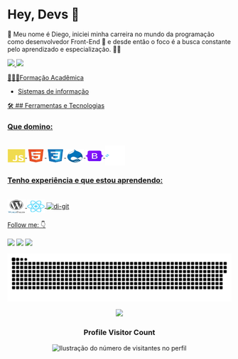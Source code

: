 
# Hey, Devs 👋

📌 Meu nome é Diego, iniciei minha carreira no mundo da programação como desenvolvedor Front-End 🤟 e  desde então o foco é a busca constante pelo aprendizado e especialização. 👨‍💻  

<div>
  <a href="https://github.com/DiMedeiros15">
  <img height="180em" src="https://github-readme-stats.vercel.app/api?username=DiMedeiros15&show_icons=true&theme=dark&include_all_commits=true&count_private=true"/>
  <img height="180em" src="https://github-readme-stats.vercel.app/api/top-langs/?username=DiMedeiros15&layout=compact&langs_count=7&theme=dark"/>
</div>

🧑🏻‍💻Formação Acadêmica 

- Sistemas de informação  

🛠️ ## Ferramentas e Tecnologias

  ###  Que domino:
<div style="display: inline_block"><br>     
  <img align="center" alt="Di-Js" height="30" width="40" src="https://raw.githubusercontent.com/devicons/devicon/master/icons/javascript/javascript-plain.svg">
  <img align="center" alt="Di-HTML" height="30" width="40" src="https://raw.githubusercontent.com/devicons/devicon/master/icons/html5/html5-original.svg">
  <img align="center" alt="Di-CSS" height="30" width="40" src="https://raw.githubusercontent.com/devicons/devicon/master/icons/css3/css3-original.svg">  
  <img align="center" alt="Di-Drupal" height="30" width="40" src="https://raw.githubusercontent.com/devicons/devicon/master/icons/drupal/drupal-original.svg">
  <img align="center" alt="Di-Bootstrap" height="30" width="40" src="https://github.com/devicons/devicon/blob/master/icons/bootstrap/bootstrap-original.svg">
  <img align="center" alt="Di-Tailwind" height="45" width="45" src="https://github.com/devicons/devicon/blob/master/icons/tailwindcss/tailwindcss-original-wordmark.svg">
</div>

### Tenho experiência e que estou aprendendo:
<div style="display: inline_block"><br> 
  <img align="center" alt="Di-wp" height="30" width="40" src="https://github.com/devicons/devicon/blob/master/icons/wordpress/wordpress-original.svg">
  <img align="center" alt="Di-React" height="30" width="40" src="https://raw.githubusercontent.com/devicons/devicon/master/icons/react/react-original.svg">
  <img align="center" alt="di-git" height="30" width="40" src="https://cdn.jsdelivr.net/gh/devicons/devicon/icons/git/git-original.svg" />
</div> <br>
Follow me: 👇

<div><br> 
  <a href="https://instagram.com/_diimedeiross" target="_blank"><img src="https://img.shields.io/badge/-Instagram-%23E4405F?style=for-the-badge&logo=instagram&logoColor=white" target="_blank"></a> 
  <a href = "mailto:dimedeiros15@gmail.com"><img src="https://img.shields.io/badge/-Gmail-%23333?style=for-the-badge&logo=gmail&logoColor=white" target="_blank"></a>
  <a href="https://www.linkedin.com/in/diego-medeiros-66a504166/" target="_blank"><img src="https://img.shields.io/badge/-LinkedIn-%230077B5?style=for-the-badge&logo=linkedin&logoColor=white" target="_blank"></a>   
</div>
  
 ![Snake animation](https://github.com/DiMedeiros15/DiMedeiros15/blob/output/github-contribution-grid-snake.svg)
 
<p align="center">
  <a
    href="https://github.com/ryo-ma/github-profile-trophy"
    title="repositório de troféus"
  >
    <img
      width="800"
      src="https://github-profile-trophy.vercel.app/?username=DiMedeiros15&column=8&theme=darkhub&no-frame=true&no-bg=true"
    />
  </a>
</p>
  
<div align="center">
  <h3><b>Profile Visitor Count</b></h3>
</div>

<p align="center">
  <img
    src="https://profile-counter.glitch.me/DiMedeiros15/count.svg"
    alt="Ilustração do número de visitantes no perfil"
  />
</p>
